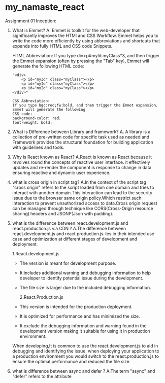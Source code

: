 # my_namaste_react

Assignment 01 Inception:

1.  What is Emmet?
    A. Emmet is toolkit for the web-developer that significantly improves the HTMl and CSS Workflow.
    Emmet helps you to write the code more efficiently by using abbreviations and shortcuts that expands
    into fully HTML and CSS code Snippets.

    HTML Abbreviation:
    If you type div>p#myId.myClass\*3, and then trigger the Emmet expansion (often by pressing the "Tab" key), Emmet will generate the following HTML code:

        "<div>
            <p id="myId" class="myClass"></p>
            <p id="myId" class="myClass"></p>
            <p id="myId" class="myClass"></p>
        </div>"

        CSS Abbreviation:
        If you type bgc:red;fw:bold, and then trigger the Emmet expansion, Emmet will generate the following
        CSS code:
        background-color: red;
        font-weight: bold;

2.  What is Difference between Library and framework?
    A. A library is a collection of pre-written code for specific task used as needed and
    Framework provides the structural foundation for building application with guidelines and tools.

3.  Why is React known as React?
    A.React is known as React because it revolves round the concepts of reactive user interface.
    it effectively updates and re-render the component is response to change in data ensuring reactive and dynamic user experience.

4.  what is cross origin in script tag?
    A.In the context of the script tag "cross origin" refers to the script loaded from one domain and tries to interact with another domain.This interaction can lead to the security issue due to the browser same origin policy.Which restrict such interaction to prevent unauthorized access to data.Cross origin request can be managed through technique like CORS(Cross-Origin resource sharing) headers and JSONP(Json with padding).

5.  what is the difference between react.development.js and react.production.js via CDN ?
    A.The difference between react.development.js and react.production.js lies in their intended use case and optimization at different stages of development and deployment.

    1.React.development.js

    - The version is meant for development purpose.
    - It includes additional warning and debugging information to help developer to identify potential issue during the development.
    - The file size is larger due to the included debugging information.

      2.React.Production.js

    - This version is intended for the production deployment.
    - It is optimized for performance and has minimized the size.
    - It exclude the debugging information and warning found in the development version making it suitable for using it in production environment.

    When developing,It is common to use the react.development.js to aid in debugging and identifying the issue.
    when deploying your application to a production environment you would switch to the react.production.js
    to ensure the optimal performance and reduced the file size.

6.  what is difference between async and defer ?
    A.The term "async" and "defer" refers to the attribute <script> tag in html and they effect how the external javascript file is being executed on the webpage.

    1.ASYNC(attribute async):

    - When you include the async attribute in the script tag the browser will continue parsing the html document while simultaneously fetching the external javascript file
    - The javascript file is executed immediately as soon as its get downloaded regardless of whether the html parsing is completed or not.
    - This is a useful script that don't rely on page structure or any other script such as analyst tracking code.

      2.DEFER(attribute defer):

    - when you include the differ attribute in the script tag. The browser will download the external javascript file while parsing the HTML Document.
    - The execution of javascript file is deferred until the browser parsing is completed.
    - This is useful when the script relies on page structure or other script. script with the defer attribute are executed in the order they appears in the document.

Assignment 02: Ignite our App

1. What is NPM ?
   A.NPM stands for "Node Package Manager " it is a package manager for javascript and Node.js which allows developer to easily manage and install various libraries, frameworks and tools that can be used in their projects.NPM simplifies the process of sharing and distributing code making it easier for developer to collaborate and build application using third party code component.It is crucial tool in the javascript and nodejs ecosystem and is commonly used to handle dependencies, manage project configuration and streamline the development workflow.

2. What is parcel/webpack ? why do we need it
   A.Parcel and webpack are both popular build tool used in the web development to bundle optimize and manage assets for modern web application. They help developer to streamline the process of preparing code and assets for deployment to production environment.

3. What is .parcel-cache
   A.The .parcel-cache directory is created by the parcel bundler to store cached build results and optimizations, which speeds up future builds of your project by avoiding redundant processing. its safe to delete if you want to clear cached data.

4. What is NPX?
   A.NPX is command line tool that comes with npm(node package manager).It is used to run the package and binaries from the npm registry temporarily without having to install them globally on your system.It is particularly useful for executing the command line tools provided by the npm packages without the need for manual installation.

5. What is difference between devDependencies vs dependencies
   A.'Dependencies' are needed to your app to run while devDependencies are only needed for development and build process. The former is crucial for users, while the latter is for developer.

6. What is Tree Shaking?
   A.Tree Shaking is a process that removes unused code from the javascript bundle making your app smaller and faster.

7. What is Hot Module Replacement(HMR)?
   A.Hot Module Replacement(HMR) is a development feature that allows you to see code changes instantly in your running application, without needing to refresh the whole page or lose the current state.

8. List Down you favorite 5 superpowers of Parcel and Describe any 3 of them in yor own words.
   A. 1. Zero Configuration:

   - Parcel is known for its "Zero-configuration" approach. You don't need complex configuration files to get started.
   - It automatically detects and configure assets types,transform and dependencies reducing setup time.

   2. Built-in Asset Handling:

   - Parcel supports a wide range of assets out of the box including javascript,CSS,HTML,Images,fonts and more .
   - It Handles asset bundling,minification and optimization seamlessly without requiring additional configuration

   3. Effortless code splitting:

   - Parcel enables automatic code splitting which means your application is split into smaller chunks that are loaded only when needed.
   - The optimize initial load times and improves performance as users only download the parts of the application they interact with.

   4. Hot Module Replacement:

   - Just like webpack,parcel supports HMR, allowing developers to see instant code changes in the browser without page refresh.
   - This accelerates the development process and improve the productivity by maintaining application state during updates.

   5. Fast build speed:

   - Parcel caching mechanism optimizes build times by reusing cached results for unchanged assets.
   - It leverages parallel processing to speed up builds, resulting in quicker turnaround times for development .

9. What is .gitIgnore ? what should we add and add not into it?
   A. '.gitIgnore' file specifies files and directories to exclude from the version control add generated files,dependencies and sensitive data. Don't add important config files or essential project code. Keep the repository clean and focused in the code that needs to be shared.

10. What is the difference between package.json and package-lock.json ?
    A.Package.json is for project details and dependencies package-lock-json ensures consistent,exact dependency versions for reliable builds.

11. Why should I not modify package-lock.json?
    A.Modifying 'package-lock.json' can lead to inconsistency, conflicts and version problems. it is best practice to let npm manage it automatically based on the changes in package.json

12. What is node_modules > is it a good idea to push that on git?
    A.Node_modules is where project dependencies are stored.It's not recommended to push it to git due to size,redundancy and maintenance issue instead commit package.json package-lock.json and use .gitIgnore to exclude the node_modules

13. what is the dist folder?
    A.Dist folder holds the optimized and ready-to-deploy version of your project,typically containing minified code,images and other assets. it's generated during the build process for the production use.

14. what is 'Browserlists' Read about the diff bundlers:Vite, webpack, parcel
    A.Browserlist is a configuration tool that defines which browser your project should support its used to optimize compatibility for the front-end development.

15. Read about (^)caret and (~)Tilda
    A.Caret(^): Allows updates within the same minor version.
    Tilda(~): Allows updates within the same major version.

16. Read about Scripts types in HTML(MDN Docs)
    A.The 'script' elements in html is used to include Javascript code. The type attribute specifies the type of content usually set as 'text/javascript'. In modern HTML the attribute is often omitted as browser assume javascript by default.

# Parcel

- Dev Build
- Local Server
- HMR - Hot module replacement
- File Watching Algorithm (Written in C++)
- Caching Faster Builds
- Image Optimization
- Minification
- Bundling
- Compressing
- Consistent Hashing (Read about it)
- Code Splitting
- Differential Bundling -> support older browser
- Diagnostic
- Error Handling
- HTTPS (helps you to convert http to https)
- Beautiful Diagnostics
- Reliable caching
- Tree Shaking (Algorithm to remove unused code)
- Different Dev and Production bundles

Assignment 03 - Laying the Foundation

1.  What is JSX?
    A. JSX stands for "Javascript XML" and it's a syntax extension for JavaScript often used with React.js JSX allows you to write HTML like code within your javascript code. Making it easier to describe the structure of the user interface in React component

    const element = <h1>Hello JSX!</h1>

    In the example the '<h1>' element with text hello JSX is written using jsx syntax jsx allows you to include html like tags and elements directly in your javascript code. Under the hood, JSX is transpiled(converted) into Javascript code that react can understand

    Here how the above look like after transpilation

    const element = React.createElement("h1",{},"Hello JSX!");

    React uses these 'React.createElement' calls to create a virtual representation of the DOM elements, which it can then effectively update when your components state change.

    Using JSX makes it more intuitive to work with React component because it closely resembles the final output you want to render. However it's important to note that jsx is not pure HTML but a syntax for the javascript that React can process.

2.  Superpower of JSX?
    A.JSX, while not a superpower in the traditional sense, offers several powerful advantages when used in conjunction with React and other Javascript libraries/framework:

    1.Declarative UI: JSX allows developers describe to declare the structure of their user interfaces in a more declarative manner. You Describe what the UI should look like and React takes care of updating the actual DOM to match that description efficiently.

    2.Component Composition:JSX Facilitates the creation of reusable UI component. You can define your custom component using JSX and compose them together to build complex interfaces.This promotes a modular and maintainable codebase.

    3.JavaScript Integration:JSX seamlessly integrates JavaScript expressions and logic. You can embed JavaScript expressions within curly braces {} in JSX elements. This makes it easy to handle dynamic data and compute values within your UI.

    4.Readability: JSX code is often more readable and visually representative of the UI structure compared to manipulating the DOM directly through JavaScript. It's easier to understand the component hierarchy and relationships.

    5.Tooling Support: JSX is well-supported by development tools and editors. Many code editors provide syntax highlighting, auto-completion, and error checking for JSX, which can enhance the development experience.

    6.Static Analysis: JSX allows for static analysis of your code, enabling tools and linters to catch potential errors and issues at compile-time rather than runtime. This can help prevent common bugs.

    7.Server-Side Rendering: JSX is not limited to the browser. It can also be used for server-side rendering with technologies like Next.js. This enables improved SEO and initial page load performance.

    8.Ecosystem: JSX is a core part of the React ecosystem, which has a large and active community. This means access to a vast library of pre-built components, tutorials, and resources to help you build powerful web applications efficiently.

3.  React.creteElement vs JSX
    A.
    JSX:

    - Declarative and readable.
    - Transpiles to `React.createElement`.
    - Preferred for defining React components.

    React.createElement:

    - Programmatic and explicit.
    - Used when you need to create elements dynamically.
    - Lower-level approach compared to JSX.

    In most cases, developers prefer JSX due to its readability and simplicity. However, JSX is ultimately transpiled into `React.createElement` calls behind the scenes.

4.  Benefits of JSX
    A.
    1.Readability: JSX makes your code more readable and resembles the final UI structure, making it easier for developers to understand the component hierarchy and relationships.

    2.Declarative Syntax: It allows for a declarative approach to defining UI components, focusing on what the UI should look like rather than the low-level DOM manipulation.

    3.Component Composition: JSX promotes the creation of reusable UI components, facilitating a modular and maintainable codebase.

    4.Integration with JavaScript: JSX seamlessly integrates JavaScript expressions and logic, making it easy to handle dynamic data and compute values within your UI.

    5.Tooling Support: JSX is well-supported by development tools, providing features like syntax highlighting, auto-completion, and error checking, which enhance the development experience.

    6.Static Analysis: JSX enables static analysis of your code, helping tools and linters catch potential errors and issues at compile-time, preventing common bugs.

5.  Behind the Scenes of jsx
    A.Behind the scenes, JSX is transpiled into plain JavaScript code using a tool like Babel. This transformation process involves parsing JSX syntax, converting JSX elements into React.createElement calls, bundling the code, and executing it in the browser using the React library. This enables browsers to understand and render the JSX-based React components.

6.  Babel & parcel role is jsx ?
    A.
    Babel: Babel is a JavaScript compiler that plays a crucial role in transpiling JSX code into JavaScript. It recognizes JSX syntax and converts it into equivalent JavaScript code, ensuring compatibility with all browsers.
    Parcel: Parcel is a popular web application bundler that can handle JSX transpilation among other tasks. It helps bundle all your JavaScript files, including the transpiled JSX, and prepares your project for production by optimizing and minifying the code.

7.  Components
    A.In React, components are the building blocks of the user interface. They encapsulate the UI logic and can be either functional components or class components. Components can be thought of as custom HTML elements that you can reuse throughout your application. They have their own state, properties (props), and can be nested inside one another to create complex UI hierarchies.

8.  Functional Component
    A.A functional component in React is a JavaScript function that returns JSX elements. Functional components are simple and concise, making them a preferred choice when the component doesn't need to manage state or lifecycle methods. They receive data through props and can be used for rendering UI based on that data. Functional components have become more popular with the introduction of React Hooks, which allows them to handle state and side effects as needed, making them more versatile.

9.  Composing component
    Composing components in React is a fundamental concept that allows you to build complex user interfaces by combining and nesting smaller, reusable components. This approach promotes modularity, maintainability, and reusability in your application. Here's how you can compose components in React:

10. **Create Individual Components:**
    Start by defining individual components that represent specific UI elements or functionality. These components can be either functional components or class components, depending on your needs.

    ```jsx
    // Example of two individual components
    function Header() {
      return <header>This is the header</header>;
    }

    function Sidebar() {
      return <aside>This is the sidebar</aside>;
    }
    ```

11. **Combine Components:**
    To compose components, you can include one component within another component's JSX by using the component's name as if it were an HTML tag. This is how you nest components.

    ```jsx
    // Composing components by nesting
    function App() {
      return (
        <div>
          <Header />
          <Sidebar />
          <main>This is the main content</main>
        </div>
      );
    }
    ```

    In this example, the `Header` and `Sidebar` components are composed within the `App` component.

12. **Pass Data with Props:**
    You can pass data (props) from parent components to child components to customize their behavior and content.

    ```jsx
    function Greeting(props) {
      return <p>Hello, {props.name}!</p>;
    }

    function App() {
      return (
        <div>
          <Header />
          <Sidebar />
          <main>
            <Greeting name="John" />
          </main>
        </div>
      );
    }
    ```

    In this case, the `Greeting` component receives the `name` prop from its parent `App` component.

13. **Reusability:**
    Composing components allows you to reuse them throughout your application. You can use the same component multiple times with different props or in different parts of your app.

    ```jsx
    function App() {
      return (
        <div>
          <Header />
          <Sidebar />
          <main>
            <Greeting name="John" />
            <Greeting name="Jane" />
          </main>
        </div>
      );
    }
    ```

    Here, the `Greeting` component is reused for both "John" and "Jane."

14. **Hierarchical Composition:**
    You can create a hierarchy of components, with each component focusing on a specific part of the UI. This hierarchical approach makes it easier to manage and maintain your application.

    ```jsx
    function Page() {
      return (
        <div>
          <Header />
          <Sidebar />
          <main>
            <Content />
          </main>
        </div>
      );
    }

    function Content() {
      return (
        <div>
          <Greeting name="John" />
          <Greeting name="Jane" />
        </div>
      );
    }
    ```

    In this example, the `Content` component is composed within the `Page` component, creating a hierarchy.

    By composing components in React, you can build complex user interfaces in a modular and organized way, making your code easier to understand, maintain, and extend. It also encourages the reuse of components, leading to more efficient development and better code maintainability.

Assignment 04 - Talk is cheap,Show me code!

Theory:

1. Is JSX mandatory for React?
   A.No, JSX is not mandatory for React, but it is highly recommended. JSX is a more readable and expressive way to define React elements and components. While you can write React without JSX by using React.createElement, JSX simplifies the process and is the standard way of defining components in React.

2. Is ES6 mandatory for React?
   A.ES6 (ECMAScript 2015) features are not mandatory for React, but they are commonly used and recommended. ES6 features like arrow functions, classes, destructuring, and let and const declarations can make your React code more concise and readable. However, React itself does not require ES6; you can write React applications using ES5 JavaScript.

3. {TitleComponent} vs {<TitleComponent/>} vs {<TitleComponent><TitleComponent/>}
   A.
   {TitleComponent}: This is a reference to the TitleComponent variable or component. It's typically used when you want to pass the component itself as a prop to another component.

   {<TitleComponent/>}: This is JSX syntax and represents the rendering of the TitleComponent. It will create an instance of TitleComponent when rendered.

   {<TitleComponent><TitleComponent/>}: This JSX syntax is incorrect because it's attempting to nest TitleComponent elements without any parent element. It should be wrapped in a parent element.

4. How can I comment in JSX?
   A.You can add comments in JSX using curly braces {/_ Your comment here _/}. For single-line comments, you can use // as you would in regular JavaScript.

5. What is <React.Fragments></React.Fragments> and <></>
   A.<React.Fragment> and <></> (short syntax) are used to group multiple JSX elements without adding extra nodes to the DOM. This is especially useful when you need to return adjacent JSX elements from a component without wrapping them in a container div or other element.

6. what is virtual DOM?
   A.The virtual DOM (VDOM) is a concept in React where an in-memory representation of the actual DOM is maintained. React uses the virtual DOM to optimize updates by comparing it with the real DOM and applying only the necessary changes. This process increases performance and reduces unnecessary re-rendering of components.

7. what is Reconciliation in React?
   A.Reconciliation in React is the process of updating the virtual DOM and determining which parts of the actual DOM need to be modified to reflect the latest component state. React's diffing algorithm (reconciliation) ensures that only the necessary changes are made, minimizing performance overhead.

8. what is React Fiber?
   A.React Fiber is an internal architectural change in React's core algorithm that allows for asynchronous rendering and better control over the rendering process. It improves the ability to interrupt rendering and handle concurrent updates, leading to smoother user interfaces.

9. Why we need keys in React? when do we need keys in React?
   A.Keys in React are used to help React identify which items have changed, been added, or been removed in a list of components. They are essential when rendering dynamic lists using map() or other iterators. Keys ensure efficient updates and should be unique within the list.

10. Can we use index as keys in React?
    A.While using the index as keys is possible, it is generally not recommended for dynamic lists with items that can change or be reordered. It may lead to performance issues and incorrect rendering in some cases. It's better to use unique and stable identifiers as keys.

11. What is props in React? Ways to use them?
    A.Props (short for properties) in React are used to pass data from a parent component to a child component. They are read-only and help you create dynamic and reusable components. You can access props in functional components as function arguments and in class components via this.props.

12. What is Config Driven UI?
    A.Config-driven UI is an approach where the user interface and its behavior are defined using configuration data rather than hardcoding them into the application's code. This approach allows for

/

- Header
  ->Logo
  ->Nav link
  Body
  -> Search bar
  -> RestaurantContainer
  -> IMG
  -> Star Ratting
  -> Name of the restaurant
  -> cuisine,etc,delivery time
- Footer
  -> Copyright
  -> Links
  -> Address
  -> Contact

# React Hooks(Normal JS utility function)

Two Types of Export/Import

1.Default Import/Export
-export default Component
-import Component from "path"

2.Named Export/Import
-export const Component;
-import {Component} from "path"

Assignment 05-Let's get Hooked.

Theory:

1. What is the difference between Named Export, Default export and \* as export?
   A.Named Function Export: When you export a function using its name it is known as Named function export. These export allow you to export multiple function, Variables or classes from a module by specifying their names
   For Example:
   export function myFunction(){

   }
   Default Export: A default export is used when you want to export a single value (function,class or Object) as the default export from a module .You can only have one default export per module.
   For Example:
   export default function myFunction(){

   }

   "\* as Export"(namespace export):The \* as export is used to export an entire module as an object it allows you to access all the exports from that module using a specific name
   For Example: export \* as myModule from './anotherModule'
   then you can access export from 'anotherModule' using myModule.myExport.

2. What is the importance if config.js file?
   A.'config.js' file is often used to store configuration settings for an application. its importance lie in the following aspects.

   Centralized Configuration: It provides a single place to store configuration variables like API keys, database URLs, environment-specific settings, and more. This centralization simplifies configuration management.

   Security: Sensitive information, such as API keys or database credentials, should not be hard-coded into your application. Storing them in a config.js file helps protect these sensitive details.

   Ease of Maintenance: When configuration settings change, you only need to update the config.js file instead of searching through your codebase for scattered configuration values.

   Environment Management: config.js can be used to manage configurations for different environments (development, production, testing) by switching between different configuration files or values.

3. What are the React Hooks?
   A.React Hooks are functions that allow you to "hook into" React state and lifecycle features from functional components. They were introduced in React 16.8 to enable state management, side-effects, and other React features in functional components, making them more powerful and versatile. Some commonly used hooks include useState, useEffect, useContext, and useReducer.

4. Why do we need a useState Hook?
   A.The useState hook is essential in React for managing and updating component state in functional components. Here's why it's needed:

   State Management: It allows functional components to have their own state, just like class components. State is essential for managing dynamic data and UI interactions.

   Reactivity: When state changes, the component re-renders, ensuring that the UI reflects the latest data. Without useState, you wouldn't have a way to manage component state.

   Simplicity: The useState hook simplifies state management by providing a straightforward way to declare and update state variables within functional components, eliminating the need for class-based component syntax.

   Avoiding Class Components: useState makes it possible to use functional components for most use cases, reducing the need for class components and promoting a more modern and concise coding style.

Assignment 06 - Explore the world

1. What is microservice ?
   A.A microservice is a software architecture style that structure an application as a collection of small,independent deployable service. each microservice focuses on a specific business capability and can communicate with other services through API's.

2. What is microservice architecture?
   A.Microservice architecture is an approach to designing and building software applications as a collection of loosely coupled independently deployable services.These services are organized around specific business capabilities and can
   be developed, deployed and scaled independently.

3. What is the difference between monolith and microservice?
   A.In a monolith,the entire application is a single,tightly integrated codebase while in microservice, the application is composed of many small, independent services Monoliths are typically easier to develop but harder to scale and maintain,while microservice offers greater scalability and flexibility but can be more complex to manage.

4. Why do we need useEffect Hooks?
   A.useEffect is React hook used to perform side effects in functional components.It is used for task such as data fetching, DOM manipulation and subscribing to external data source. It allows you to manage these side effects and keep them in sync with component lifecycle.

5. What is Optional chaining?
   A. Optional chaining is a Javascript feature that allows you to safely access nested properties of an object without worrying about whether intermediate properties exist. It uses the '?' syntax to prevent errors and accessing properties of null or undefined object.

6. What is Shimmer UI?
   A.Shimmer UI is a loading animation or placeholder effect used in user interface to indicate that content is being loaded. It typically consists of subtle animation placeholder elements that mimic the appearance of real content providing a smoother user experience during loading.

7. What is the difference between JS expression and JS statement.
   A.An expression in javascript produces a value such as calculation or function call and can be part of larger expression .Statement on the other hand are standalone instruction that perform action but do not produce values for example 'x+2' is an expression while if(x > 5) {} is a statement.

8. What is conditional rendering explain with a code example.
   A.Conditional rendering in React involves rendering different JSX based on certain conditions.Here is an example:

function App(){
const isLoggedIn = true;

    return(
      <div>
        {isLoggedIn ? (
          <p>Welcome User!!!</p>
        ) : (
          <p>Please log in to access your account</p>
        )}
      </div>
    )

}

9. What is CORS?
   A.CORS(Cors Origin Resource Sharing) is a security feature implemented by web browser to control and restrict request made from one domain (origin) to another. it prevents unauthorized access to resources on different domains and ensure security in web application.

10. What is async and await?
    A.async and await is keyword in javascript used for asynchronous programming async is used to define an asynchronous function and await is used inside an async function to pause execution until promise is resolved, making asynchronous code more readable and manageable.

11. What is the use of const json = await data.json(); in getRestaurants()?
    A.The code is typically used in a function that fetches data from an API it awaits the response (data) abd then converts it to a JSON format using the json() method. The results is stored in the json constant allowing you to work with the data as a javascript object.

# Types of Routing in web page

React Router Dom

React is single page application because it supports Client Side Routing where everything is loaded before we just need to interchange the component it does not make any network call not fetching any new page.

- Client side routing
- Server side routing


# 07 - Finding the Path

1. what is the various way to add an image into our app with the code example?
A.In React, you can add images using the img HTML tag or by importing them and using them as components. 
Here are two common ways: 
Using the img tag:<img src="path/to/your/image.jpg" alt="Description of the image" />
Using the import statement:
import React from 'react';
import yourImage from './path/to/your/image.jpg';

function App() {
  return (
    <div>
      <img src={yourImage} alt="Description of the image" />
    </div>
  );
}

export default App;

2. what would happen if we do console.log(useState())?
A.If you do console.log(useState()), it will log an array with two elements: the current state value and the state updater function. It won't provide any meaningful information about the state value itself. Typically, you should initialize the state with an initial value, like this:
const [count, setCount] = useState(0);
console.log(count); // Logs the current value of 'count'

3. how the useEffect behave if we don't add dependency array.
A.If you don't provide a dependency array in the useEffect hook, the effect will run after every render, including the initial render. This can lead to performance issues or unexpected behavior, especially if the effect contains state-changing logic. It's generally a good practice to specify dependencies to control when the effect should run.


4. What is SPA?
A.A Single Page Application (SPA) is a web application or website that loads a single HTML page and dynamically updates its content as the user interacts with it, without requiring full page reloads. SPAs use client-side routing and often make use of JavaScript frameworks like React to provide a smoother and more interactive user experience.

5. What is difference between client side routing and server side routing?
A.Client-side routing: In client-side routing, the routing logic is handled by the web browser on the client side. When a user clicks a link or enters a URL, JavaScript running in the browser updates the content on the current page without requesting a new page from the server. React Router is an example of a library used for client-side routing.

Server-side routing: In server-side routing, the routing logic is handled by the web server. When a user interacts with the application, the browser sends a request to the server, which responds with a new HTML page. Server-side routing typically involves full page reloads. Traditional server-rendered web applications use this approach.

The main difference is that client-side routing provides a faster and more seamless user experience because it doesn't require full page reloads, while server-side routing can be slower but is often easier to implement for SEO and server-side rendering purposes.

# 8.Let's get Classy

1. How do you create a nested routes react-router-dom configuration.
A.Nested routes in react-router-dom can be created by rendering child routes within the component of a parent route. Here's a basic example:
import { BrowserRouter as Router, Route, Switch } from 'react-router-dom';

function App() {
  return (
    <Router>
      <Switch>
        <Route exact path="/" component={Home} />
        <Route path="/products" component={Products} />
      </Switch>
    </Router>
  );
}

function Products() {
  return (
    <div>
      <h2>Products</h2>
      <Route path="/products/category1" component={Category1} />
      <Route path="/products/category2" component={Category2} />
    </div>
  );
}

In this example, the Products component contains nested routes for different product categories


2. Read about the createHashRouter, CreateMemoryRouter from the react router docs.
A. createHashRouter: It's a legacy routing solution primarily used for hash-based routing. It creates a router that uses the URL hash to navigate between views. It's less common than BrowserRouter for modern applications.

createMemoryRouter: It creates a router that doesn't rely on the browser's URL. It's useful for testing and server-side rendering scenarios where there may not be a browser environment.

3. what is the order of the life cycle call in class based component.
A. The order of lifecycle calls in a class-based component is as follows:
    constructor()
    static getDerivedStateFromProps()
    render()
    componentDidMount()
    shouldComponentUpdate()
    getSnapshotBeforeUpdate()
    componentDidUpdate()
    componentWillUnmount()

4. why do we use componentDidMount ? 
componentDidMount is used for side effects and actions that need to happen after the component has been added to the DOM. Common use cases include data fetching, setting up subscriptions, and interacting with the DOM. It's called once after the initial render

5. why do we use componentWillUnmount show the example ? 
A. componentWillUnmount is used to clean up resources or perform actions before the component is removed from the DOM. Here's an example:class MyComponent extends React.Component {
          intervalId = null;

          componentDidMount() {
            this.intervalId = setInterval(() => {
              console.log('Interval tick');
            }, 1000);
          }

          componentWillUnmount() {
            clearInterval(this.intervalId);
            console.log('Component unmounted');
          }

          render() {
            return <div>Component with interval</div>;
          }
        }


6. why do we use super props in constructor ? 
A. In a class-based component's constructor, super(props) is used to call the constructor of the parent class (i.e., React.Component). It's necessary to ensure that the component is initialized correctly and has access to this.props. Without super(props), this.props would be undefined in the constructor.

7. why we can't have callback function of useEffect async ? 
A. You can have an async function inside a useEffect, but you should be cautious when using it. The reason is that useEffect expects its callback function to return either nothing or a cleanup function (for clean-up purposes). An async function returns a promise, which is not a valid return type for useEffect.

However, you can work around this by defining an async function inside the useEffect and immediately invoking it:
    useEffect(() => {
      async function fetchData() {
        try {
          const response = await fetch('https://example.com/data');
          const data = await response.json();
          // Use 'data' here
        } catch (error) {
          console.error('Error fetching data:', error);
        }
      }

      fetchData();
    }, []); // Empty dependency array means it runs once on mount

In this example, we define and immediately invoke the fetchData function inside useEffect, allowing you to use async/await within it

# 09 -  Optimizing our app

1. when and Why do we need Lazy() ?
A.Lazy() is used for code splitting in React applications. It allows you to load a component lazily, which means it is loaded only when needed, improving the initial loading performance of your application. You should use Lazy() when your application has large components that are not needed immediately, but rather on-demand, such as for routes or dialogs.

2. what is suspense ?
A.Suspense is a React feature that allows components to suspend rendering while they load data asynchronously. It enables a better user experience by showing fallback content (e.g., a loading indicator) while waiting for the data to load. Suspense simplifies handling asynchronous operations in your components.

3. why we get this error : A component is suspended while responding to the synchronous input. This will cause the ui with loading indicator to fix update and that suspend should be wrapped with startTransition How does suspense fix this error ?
A.This error occurs when a component attempts to suspend while rendering synchronously in response to user input. It can lead to UI flickering issues. Suspense addresses this by introducing the startTransition function, which allows you to indicate that a part of your component's rendering can be deferred without causing flickering. Wrapping the suspend operation with startTransition tells React to treat it as low-priority, ensuring a smoother user experience.

4. Advantage and Disadvantage of using the code splitting pattern ?
A.
    Advantages:

        Faster Initial Load: Code splitting reduces the initial bundle size, leading to faster loading times for your application.
        
        Improved Performance: Smaller bundles result in improved page rendering and interactivity.
        
        Better Caching: Smaller bundles are more cache-friendly, as they change less frequently.
        
        Scalability: Code splitting makes it easier to manage and scale large applications by loading only the necessary code.
    
    Disadvantages:

        Complexity: Implementing code splitting may add complexity to your application's build and deployment processes.
        Potential for Overhead: Overuse of code splitting can lead to too many small chunks, increasing HTTP request overhead.
        Not Suitable for All Apps: Smaller applications may not benefit significantly from code splitting and could introduce unnecessary complexity.

        Scalability: Code splitting makes it easier to manage and scale large applications by loading only the necessary code.
        Disadvantages:

        Complexity: Implementing code splitting may add complexity to your application's build and deployment processes.
        Potential for Overhead: Overuse of code splitting can lead to too many small chunks, increasing HTTP request overhead.
        Not Suitable for All Apps: Smaller applications may not benefit significantly from code splitting and could introduce unnecessary complexity.


5. When and why do need suspense ?
A.Suspense is needed when you want to handle asynchronous data loading elegantly in your React components. You should use Suspense                  
    when:
    You need to load data or components asynchronously.
    You want to display loading indicators or fallback content while waiting for data to arrive.
    You want to simplify and centralize the handling of asynchronous operations in your application.
    You want to improve the user experience by avoiding UI flickering during data loading.

    Suspense simplifies asynchronous data fetching and helps maintain a smooth and responsive user interface. It's particularly useful in modern web applications where data loading is a common operation.

# 10. Jo Dikhta hai woh Bikta hai

1. explore all the way of writing the css.
A.
CSS can be written in various ways, including:

Inline Styles: Adding CSS directly to HTML elements using the style attribute.
Internal Stylesheets: Using <style> tags within the HTML document's <head> section.
External Stylesheets: Creating separate .css files and linking them to HTML files using the <link> element.
CSS-in-JS: Using JavaScript libraries like Styled-components, Emotion, or JSS to define CSS in JavaScript files.
Preprocessors: Writing CSS with the help of CSS preprocessors like Sass, Less, or Stylus.
CSS Frameworks: Using CSS frameworks like Bootstrap, Foundation, or Tailwind CSS to style web applications quickly.


2. how do we configure the tailwind.

Configuring Tailwind CSS involves creating a tailwind.config.js file in the root of your project. You can generate this file using npx tailwindcss init. Inside the configuration file, you can customize various aspects of Tailwind, including colors, fonts, spacing, and more. You can also enable or disable specific features and plugins.

module.exports = {
  purge: [],
  darkMode: false,
  theme: {
    extend: {},
  },
  variants: {},
  plugins: [],
};


3. In tailing config what does all the key mean(context,theme,extend,plugins)
A.context: This key is used to specify the context in which Tailwind CSS should be applied. It's often used with frameworks like  React or Vue.js, where you may want to apply different styles based on the framework's context.

    theme: The theme key allows you to customize various aspects of your design system, such as colors, typography, spacing, and more. You can extend the default theme or completely replace it with your own.

    extend: The extend key lets you add additional utility classes or customize existing ones. It's useful when you want to add custom styles that are not included in the default Tailwind CSS.

    plugins: The plugins key is used to configure and enable third-party plugins for Tailwind CSS. Plugins can add new utility classes or modify existing ones, providing additional functionality.

4. why do we have postcssrc file?
  A.The postcss.config.js (or .postcssrc.js) file is used to configure PostCSS, which is a CSS post-processing tool. PostCSS allows you to transform your CSS with JavaScript plugins. In the context of Tailwind CSS, it's commonly used to process and optimize the CSS generated by Tailwind.

  Some common tasks handled by PostCSS in a Tailwind CSS project include autoprefixing, minification, and purging unused CSS classes. The postcss.config.js file allows you to define which PostCSS plugins to use and configure their behavior.

  Here's a basic example of a postcss.config.js file:
  module.exports = {
    plugins: {
      autoprefixer: {},
      'postcss-preset-env': {},
      cssnano: {},
    },
  };


  # 11 -  Data is new Oil

1. What is prop drilling?
A.Prop drilling (also known as "prop passing" or "component nesting") is a pattern in React where data is passed down through multiple levels of nested components as props, even if some intermediate components do not need the data. It can make the code harder to maintain and lead to readability issues because components that don't use the data still need to pass it down. To address this issue, you can use context or state management libraries like Redux to avoid excessive prop drilling.

2. what is lifting the state up?
A.Lifting state up is a React pattern where you move the state of a component higher up in the component tree to make it accessible to multiple child components that need the same data. By doing this, you centralize the state management, avoid prop drilling, and ensure that the data is consistent across all components that depend on it.

3. what is the context provider and context consumer ?
A.In React, context is a mechanism for sharing data between components without having to explicitly pass props through all levels of the component tree. It consists of two main parts:

Context Provider: This is a component that provides the data (context) to its child components. It typically wraps a part of the component tree and uses the Provider component from React.createContext to make the data available to its descendants.

Context Consumer: This is a component that consumes the context data. It can access the data provided by the context provider without explicitly receiving it as props. The Consumer component from React.createContext is used within these components to access the context.

4. if you don't pass the value to the provider does it take the default value ?
A.Yes, if you don't pass a value to the context provider, it will use the default value specified when creating the context using React.createContext. Here's an example:
const MyContext = React.createContext('default value');

// ...

<MyContext.Provider> // No 'value' prop provided
  {/* Child components can access the default value */}
</MyContext.Provider>

In this example, if you don't provide a value prop to the MyContext.Provider, it will use the default value 'default value'. Any child components that consume this context will receive this default value unless overridden explicitly by a value prop higher up in the component tree.



# Redux Toolkit

 - Install @reduxjs/toolkit and react-redux
 - Build our store
 - Connect our store to our app
 - Slice( cartSlice )
 - Dispatch( action )
 - Selector
 

# Types of Testing(developer)
- Unit Testing (one unit of code like : header , footer , main , aside)
- Integration Testing (testing the )
- End to End Testing - e2e testing (require tool like cypress,selenium etc)


# Setting UP Testing in our APP
 - Install testing library
 - Install jest 
 - Installed Babel dependencies 
 - Configure the Babel 
 - Configure Parcel Config file to disable default babel transpilation